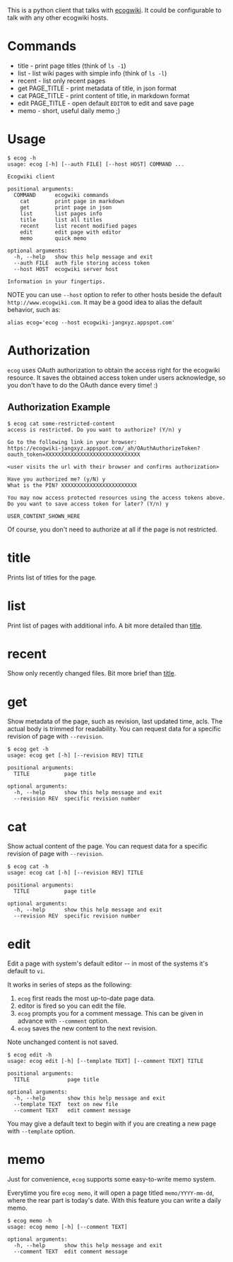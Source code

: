 
This is a python client that talks with [ecogwiki](http://ecogwiki.com/). It could be configurable to talk with any other ecogwiki hosts.

# Commands

* title  - print page titles (think of `ls -1`)
* list   - list wiki pages with simple info (think of `ls -l`)
* recent - list only recent pages
* get PAGE_TITLE  - print metadata of title, in json format
* cat PAGE_TITLE  - print content of title, in markdown format
* edit PAGE_TITLE - open default `EDITOR` to edit and save page
* memo            - short, useful daily memo ;)


# Usage

	$ ecog -h
	usage: ecog [-h] [--auth FILE] [--host HOST] COMMAND ...

	Ecogwiki client

	positional arguments:
	  COMMAND      ecogwiki commands
		cat        print page in markdown
		get        print page in json
		list       list pages info
		title      list all titles
		recent     list recent modified pages
		edit       edit page with editor
		memo       quick memo

	optional arguments:
	  -h, --help   show this help message and exit
	  --auth FILE  auth file storing access token
	  --host HOST  ecogwiki server host

	Information in your fingertips.


NOTE you can use `--host` option to refer to other hosts beside the default `http://www.ecogwiki.com`.
It may be a good idea to alias the default behavior, such as:

	alias ecog='ecog --host ecogwiki-jangxyz.appspot.com'

# Authorization

`ecog` uses OAuth authorization to obtain the access right for the ecogwiki resource. It saves the obtained access token under users acknowledge, so you don't have to do the OAuth dance every time! :)

## Authorization Example

	$ ecog cat some-restricted-content
	access is restricted. Do you want to authorize? (Y/n) y

	Go to the following link in your browser:
	https://ecogwiki-jangxyz.appspot.com/_ah/OAuthAuthorizeToken?oauth_token=XXXXXXXXXXXXXXXXXXXXXXXXXXXXXX

`<user visits the url with their browser and confirms authorization>`

	Have you authorized me? (y/N) y
	What is the PIN? XXXXXXXXXXXXXXXXXXXXXXXX

	You may now access protected resources using the access tokens above.
	Do you want to save access token for later? (Y/n) y

	USER_CONTENT_SHOWN_HERE


Of course, you don't need to authorize at all if the page is not restricted.


# title

Prints list of titles for the page.


# list

Print list of pages with additional info. A bit more detailed than [title](#title).

# recent

Show only recently changed files. Bit more brief than [title](#title).

# get 

Show metadata of the page, such as revision, last updated time, acls. The actual body is trimmed for readability.
You can request data for a specific revision of page with `--revision`.

	$ ecog get -h
	usage: ecog get [-h] [--revision REV] TITLE

	positional arguments:
	  TITLE           page title

	optional arguments:
	  -h, --help      show this help message and exit
	  --revision REV  specific revision number

# cat

Show actual content of the page. 
You can request data for a specific revision of page with `--revision`.

	$ ecog cat -h
	usage: ecog cat [-h] [--revision REV] TITLE

	positional arguments:
	  TITLE           page title

	optional arguments:
	  -h, --help      show this help message and exit
	  --revision REV  specific revision number

# edit

Edit a page with system's default editor -- in most of the systems it's default to `vi`.

It works in series of steps as the following:

1. `ecog` first reads the most up-to-date page data.
2. editor is fired so you can edit the file.
3. `ecog` prompts you for a comment message. This can be given in advance with `--comment` option.
4. `ecog` saves the new content to the next revision.

Note unchanged content is not saved.

	$ ecog edit -h
	usage: ecog edit [-h] [--template TEXT] [--comment TEXT] TITLE

	positional arguments:
	  TITLE            page title

	optional arguments:
	  -h, --help       show this help message and exit
	  --template TEXT  text on new file
	  --comment TEXT   edit comment message

You may give a default text to begin with if you are creating a new page with `--template` option.


# memo

Just for convenience, `ecog` supports some easy-to-write memo system.

Everytime you fire `ecog memo`, it will open a page titled `memo/YYYY-mm-dd`, where the rear part is today's date.
With this feature you can write a daily memo.

	$ ecog memo -h
	usage: ecog memo [-h] [--comment TEXT]

	optional arguments:
	  -h, --help      show this help message and exit
	  --comment TEXT  edit comment message


